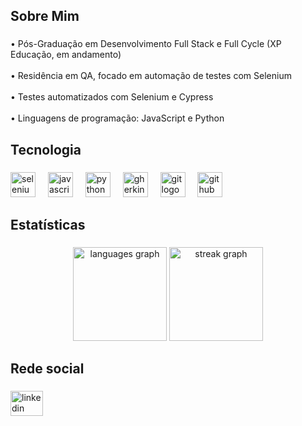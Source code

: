 <h2 align="left">Sobre Mim</h2>

###

<p align="left">• Pós-Graduação em Desenvolvimento Full Stack e Full Cycle (XP Educação, em andamento)<br><br>• Residência em QA, focado em automação de testes com Selenium<br><br>• Testes automatizados com Selenium e Cypress<br><br>• Linguagens de programação: JavaScript e Python</p>

###

<h2 align="left">Tecnologia</h2>

###

<div align="left">
  <img src="https://skillicons.dev/icons?i=selenium" height="40" alt="selenium logo"  />
  <img width="12" />
  <img src="https://skillicons.dev/icons?i=js" height="40" alt="javascript logo"  />
  <img width="12" />
  <img src="https://skillicons.dev/icons?i=py" height="40" alt="python logo"  />
  <img width="12" />
  <img src="https://skillicons.dev/icons?i=gherkin" height="40" alt="gherkin logo"  />
  <img width="12" />
  <img src="https://skillicons.dev/icons?i=git" height="40" alt="git logo"  />
  <img width="12" />
  <img src="https://skillicons.dev/icons?i=github" height="40" alt="github logo"  />
</div>

###

<h2 align="left">Estatísticas</h2>

###

<div align="center">
  <img src="https://github-readme-stats.vercel.app/api/top-langs?username=gabrielucasantos&locale=pt-br&hide_title=false&layout=compact&card_width=320&langs_count=5&theme=dark&hide_border=true&order=2" height="150" alt="languages graph"  />
  <img src="https://streak-stats.demolab.com?user=gabrielucasantos&locale=pt-br&mode=daily&theme=dark&hide_border=true&border_radius=5&date_format=j%20M%5B%20Y%5D&order=3" height="150" alt="streak graph"  />
</div>

###

<h2 align="left">Rede social</h2>

###

<div align="left">
  <a href="https://www.linkedin.com/in/gabrielucasantos/" target="_blank">
    <img src="https://raw.githubusercontent.com/maurodesouza/profile-readme-generator/master/src/assets/icons/social/linkedin/default.svg" width="52" height="40" alt="linkedin logo"  />
  </a>
</div>

###
